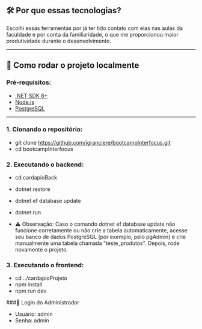 ## 🛠️ Por que essas tecnologias?

Escolhi essas ferramentas por já ter tido contato com elas nas aulas da faculdade e por conta da familiaridade, o que me proporcionou maior produtividade durante o desenvolvimento.

---

## 🚀 Como rodar o projeto localmente

### Pré-requisitos:
- [.NET SDK 8+](https://dotnet.microsoft.com/)
- [Node.js](https://nodejs.org/)
- [PostgreSQL](https://www.postgresql.org/)

---

### 1. Clonando o repositório:
- git clone https://github.com/jgranciere/bootcampInterfocus.git
- cd bootcampInterfocus

### 2. Executando o backend:
- cd cardapioBack
- dotnet restore
- dotnet ef database update
- dotnet run

- ⚠️ Observação:
Caso o comando dotnet ef database update não funcione corretamente ou não crie a tabela automaticamente, acesse seu banco de dados PostgreSQL (por exemplo, pelo pgAdmin) e crie manualmente uma tabela chamada "teste_produtos". Depois, rode novamente o projeto.

### 3. Executando o frontend:
- cd ../cardapioProjeto
- npm install
- npm run dev

###🔐 Login do Administrador
- Usuário: admin
- Senha: admin
